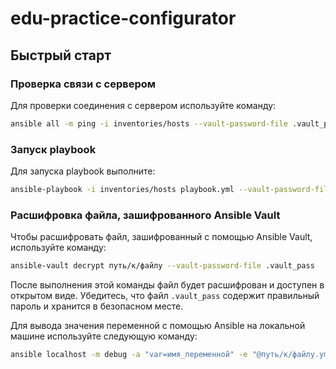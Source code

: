 # edu-practice-configurator

## Быстрый старт

### Проверка связи с сервером

Для проверки соединения с сервером используйте команду:

```sh
ansible all -m ping -i inventories/hosts --vault-password-file .vault_pass
```

### Запуск playbook

Для запуска playbook выполните:

```sh
ansible-playbook -i inventories/hosts playbook.yml --vault-password-file .vault_pass
```
### Расшифровка файла, зашифрованного Ansible Vault

Чтобы расшифровать файл, зашифрованный с помощью Ansible Vault, используйте команду:

```sh
ansible-vault decrypt путь/к/файлу --vault-password-file .vault_pass
```

После выполнения этой команды файл будет расшифрован и доступен в открытом виде. Убедитесь, что файл `.vault_pass` содержит правильный пароль и хранится в безопасном месте.

Для вывода значения переменной с помощью Ansible на локальной машине используйте следующую команду:

```sh
ansible localhost -m debug -a "var=имя_переменной" -e "@путь/к/файлу.yml"
```